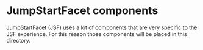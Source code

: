 # JumpStartFacet components

JumpStartFacet (JSF) uses a lot of components that are very specific to the JSF experience. For this reason those components will be placed in this directory.